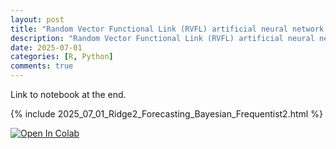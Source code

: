 ```yaml
---
layout: post
title: "Random Vector Functional Link (RVFL) artificial neural network with 2 regularization parameters successfully used for forecasting/synthetic simulation in professional settings: Extensions (including Bayesian)"
description: "Random Vector Functional Link (RVFL) artificial neural network with 2 regularization parameters successfully used for forecasting/synthetic simulation in professional settings: Extensions (including Bayesian)"
date: 2025-07-01
categories: [R, Python]
comments: true
---
```


Link to notebook at the end. 

{% include 2025_07_01_Ridge2_Forecasting_Bayesian_Frequentist2.html %}


<a target="_blank" href="https://colab.research.google.com/github/Techtonique/ahead_python/blob/main/ahead/demo/2025_07_01_Ridge2_Forecasting_Bayesian_Frequentist.ipynb">
  <img src="https://colab.research.google.com/assets/colab-badge.svg" alt="Open In Colab"/>
</a>